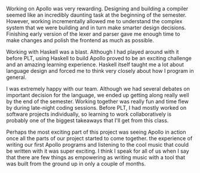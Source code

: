 Working on Apollo was very rewarding. Designing and building a compiler seemed
like an incredibly daunting task at the beginning of the semester. However,
working incrementally allowed me to understand the complex system that we were
building and in turn make smarter design decisions. Finishing early version of
the lexer and parser gave me enough time to make changes and polish the
frontend as much as possible.

Working with Haskell was a blast. Although I had played around with it
before PLT, using Haskell to build Apollo proved to be an exciting challenge
and an amazing learning experience. Haskell itself taught me a lot about
language design and forced me to think very closely about how I program in
general.

I was extremely happy with our team. Although we had several debates on
important decision for the language, we ended up getting along really well by
the end of the semester. Working together was really fun and time flew by
during late-night coding sessions. Before PLT, I had mostly worked on software
projects individually, so learning to work collaboratively is probably one of
the biggest takeaways that I'll get from this class.

Perhaps the most exciting part of this project was seeing Apollo in action once
all the parts of our project started to come together. the experience of
writing our first Apollo programs and listening to the cool music that could be
written with it was super exciting. I think I speak for all of us when I say
that there are few things as empowering as writing music with a tool that was
built from the ground up in only a couple of months.

